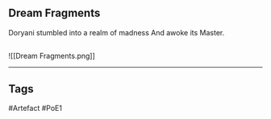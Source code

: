 ## Dream Fragments
Doryani stumbled into a realm of madness
And awoke its Master.
##
![[Dream Fragments.png]]

---
## Tags
#Artefact
#PoE1
